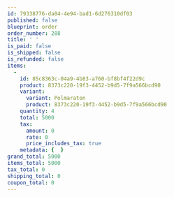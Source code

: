 ```yaml
---
id: 79338776-da04-4e94-bad1-6d276310df03
published: false
blueprint: order
order_number: 288
title: ' '
is_paid: false
is_shipped: false
is_refunded: false
items:
  -
    id: 85c8363c-04a9-4b83-a760-bf8bf4f22d9c
    product: 8373c220-19f3-4452-b9d5-7f9a566bcd90
    variant:
      variant: Polmaraton
      product: 8373c220-19f3-4452-b9d5-7f9a566bcd90
    quantity: 4
    total: 5000
    tax:
      amount: 0
      rate: 0
      price_includes_tax: true
    metadata: {  }
grand_total: 5000
items_total: 5000
tax_total: 0
shipping_total: 0
coupon_total: 0
---
```

